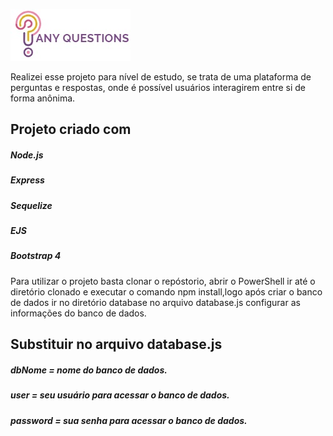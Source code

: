 ![any question](https://github.com/carolinacabril/anyquestion-nodejs/blob/master/public/img/logo_cortado.jpg)

Realizei esse projeto para nível de estudo, se trata de uma plataforma de perguntas e respostas, onde é possível usuários interagirem entre si de forma anônima.

## Projeto criado com
##### Node.js
##### Express
##### Sequelize
##### EJS
##### Bootstrap 4

Para utilizar o projeto basta clonar o repóstorio, abrir o PowerShell ir até o diretório clonado e executar o comando npm install,logo após criar o banco de dados ir no diretório database no arquivo database.js configurar as informações do banco de dados.

## Substituir no arquivo database.js
##### dbNome = nome do banco de dados.
##### user = seu usuário para acessar o banco de dados.
##### password = sua senha para acessar o banco de dados.
